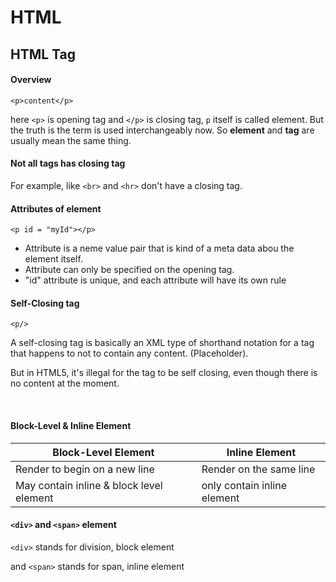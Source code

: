 # HTML

## HTML Tag

#### Overview

```<p>content</p> ```

here ```<p>``` is opening tag and ```</p>``` is closing tag, ```p``` itself is called element. But the truth is the term is used interchangeably now. So **element** and **tag** are usually mean the same thing.



#### Not all tags has closing tag

For example, like ```<br>``` and ```<hr>``` don't have a closing tag.



#### Attributes of element

```<p id = "myId"></p>```

* Attribute is a neme value pair that is kind of a meta data abou the element itself.
* Attribute can only be specified on the opening tag.
* "id" attribute is unique, and each attribute will have its own rule



#### Self-Closing tag

```<p/>``` 

A self-closing tag is basically an XML type of shorthand notation for a tag that happens to not to contain any content. (Placeholder).

But in HTML5, it's illegal for the tag to be self closing, even though there is no content at the moment.

&nbsp;



#### Block-Level & Inline Element 

| Block-Level Element                      | Inline Element              |
| ---------------------------------------- | --------------------------- |
| Render to begin on a new line            | Render on the same line     |
| May contain inline & block level element | only contain inline element |



#### ```<div>``` and ```<span>``` element

```<div>``` stands for division, block element 

and ```<span>``` stands for span, inline element 













